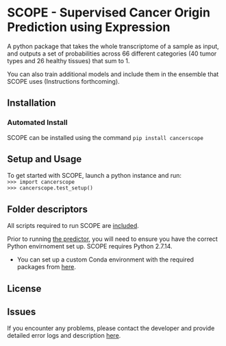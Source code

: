 # SCOPE - Supervised Cancer Origin Prediction using Expression  
A python package that takes the whole transcriptome of a sample as input, and outputs a set of probabilities across 66 different categories (40 tumor types and 26 healthy tissues) that sum to 1.  

You can also train additional models and include them in the ensemble that SCOPE uses (Instructions forthcoming).  

## Installation   
### Automated Install   
SCOPE can be installed using the command `pip install cancerscope`    

## Setup and Usage  
To get started with SCOPE, launch a python instance and run:  
`>>> import cancerscope`  
`>>> cancerscope.test_setup()`  


## Folder descriptors  
All scripts required to run SCOPE are [included](cancerscope/bin).

Prior to running [the predictor](cancerscope/bin/lasagne_SCOPE_testsample.py), you will need to ensure you have the correct Python envirnoment set up. SCOPE requires Python 2.7.14.
- You can set up a custom Conda environment with the required packages from [here](cancerscope/cancerscope/bin/conda_env.yml).

## License  

## Issues  
If you encounter any problems, please contact the developer and provide detailed error logs and description [here](https://github.com/jasgrewal/cancerscope/issues).  



